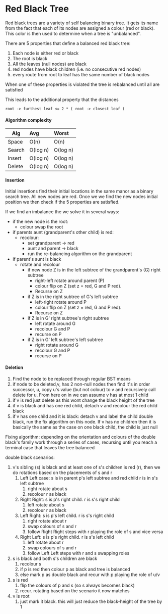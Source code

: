 # Red Black Tree

Red black trees are a variety of self balancing binary tree. It gets its name from the fact that each of its nodes are assigned a colour (red or black). This color is then used to determine when a tree is "unbalanced".

There are 5 properties that define a balanced red black tree:
 1. Each node is either red or black
 2. The root is black
 3. All the leaves (null nodes) are black
 4. red nodes have black children (i.e. no consecutive red nodes)
 5. every route from root to leaf has the same number of black nodes 

When one of these properties is violated the tree is rebalanced until all are satisfied

This leads to the additional property that the distances

    root -> furthest leaf <= 2 * ( root -> closest leaf )
    
#### Algorithm complexity 

| Alg    | Avg      | Worst    |
| ------ |:---------|:-------- |
| Space  | O(n)     | O(n)     |
| Search | O(log n) | O(log n) |
| Insert | O(log n) | O(log n) |
| Delete | O(log n) | O(log n) |

#### Insertion

Initial insertions find their initial locations in the same manor as a binary search tree. All new nodes are red. Once we we find the new nodes initial position we then check if the 5 properties are satisfied.

If we find an imbalance the we solve it in several ways:

- if the new node is the root:
    - colour swap the root
- if parents aunt (grandparent's other child) is red:
    - recolour:
        - set grandparent -> red
        - aunt and parent -> black
        - run the re-balancing algorithm on the grandparent
- if parent's aunt is black
    - rotate and recolour
        - if new node Z is in the left subtree of the grandparent's (G) right subtree
            - right-left rotate around parent (P)
            - colour flip on Z (set z = red, G and P red).
            - Recurse on Z
        - if Z is in the right subtree of G's left subtree
            - left-right rotate around P
            - colour flip on Z (set z = red, G and P red).
            - Recurse on Z
        - if Z is in G' right subtree's right subtree
            - left rotate around G 
            - recolour G and P
            - recurse on P
         - if Z is in G' left subtree's left subtree
            - right rotate around G 
            - recolour G and P
            - recurse on P   
 
 
 #### Deletion 
1. Find the node to be replaced through regular BST means
2. if node to be deleted,v, has 2 non-null nodes then find it's in order successor, u, copy u's value (but not colour) to v and recursively call delete for u. From here on in we can assume v has at most 1 child
3. if v is red just delete as this wont change the black height of the tree
4. if v is black and has one red child, detach v and recolour the red child black
5. if v has one child and it is black: detach v and label the child double black, run the fix algorithm on this node. If v has no children then it is basically the same as the case on one black child, the child is just null
 
 Fixing algorithm: depending on the orientation and colours of the double black's family work through a series of cases, recursing until you reach a terminal case that leaves the tree balanced
 
 double black scenarios:
 
1. v's sibling (s) is black and at least one of s's children is red (r), then we do rotations based on the placements of s and r
   1. Left Left case: s is in parent p's left subtree and red child r is in s's left subtree
        1. right rotate about s
        2. recolour r as black
   2. Right Right: s is p's right child. r is s's right child
        1. left rotate about s
        2. recolour r as black
   3. Left Right: s is p's left child. r is s's right child
        1. right rotate about r
        2. swap colours of s and r
        3. follow Right Right steps with r playing the role of s and vice versa
   4. Right Left: s is p's right child. r is s's left child
        1. left rotate about r
        2. swap colours of s and r
        3. follow Left Left steps with r and s swapping roles
2. s is black and both s's children are black
   1. recolour s
   2. if p is red then colour p as black and tree is balanced
   3. else mark p as double black and recur with p playing the role of u/v
3. s is red
   1. flip the colours of p and s (so s always becomes black)
   2. recur. rotating based on the scenario it now matches
4. v is root
   1. just mark it black. this will just reduce the black-height of the tree by 1
 